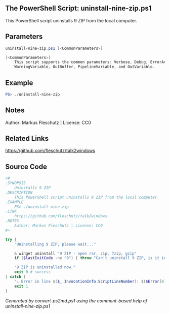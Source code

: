 ## The PowerShell Script: uninstall-nine-zip.ps1

This PowerShell script uninstalls 9 ZIP from the local computer.

## Parameters
```powershell
uninstall-nine-zip.ps1 [<CommonParameters>]

[<CommonParameters>]
    This script supports the common parameters: Verbose, Debug, ErrorAction, ErrorVariable, WarningAction, 
    WarningVariable, OutBuffer, PipelineVariable, and OutVariable.
```

## Example
```powershell
PS> ./uninstall-nine-zip

```

## Notes
Author: Markus Fleschutz | License: CC0

## Related Links
https://github.com/fleschutz/talk2windows

## Source Code
```powershell
<#
.SYNOPSIS
	Uninstalls 9 ZIP
.DESCRIPTION
	This PowerShell script uninstalls 9 ZIP from the local computer.
.EXAMPLE
	PS> ./uninstall-nine-zip
.LINK
	https://github.com/fleschutz/talk2windows
.NOTES
	Author: Markus Fleschutz | License: CC0
#>

try {
	"Uninstalling 9 ZIP, please wait..."

	& winget uninstall "9 ZIP - open rar, zip, 7zip, gzip"
	if ($lastExitCode -ne "0") { throw "Can't uninstall 9 ZIP, is it installed?" }

	"9 ZIP is uninstalled now."
	exit 0 # success
} catch {
	"⚠️ Error in line $($_.InvocationInfo.ScriptLineNumber): $($Error[0])"
	exit 1
}
```

*Generated by convert-ps2md.ps1 using the comment-based help of uninstall-nine-zip.ps1*

